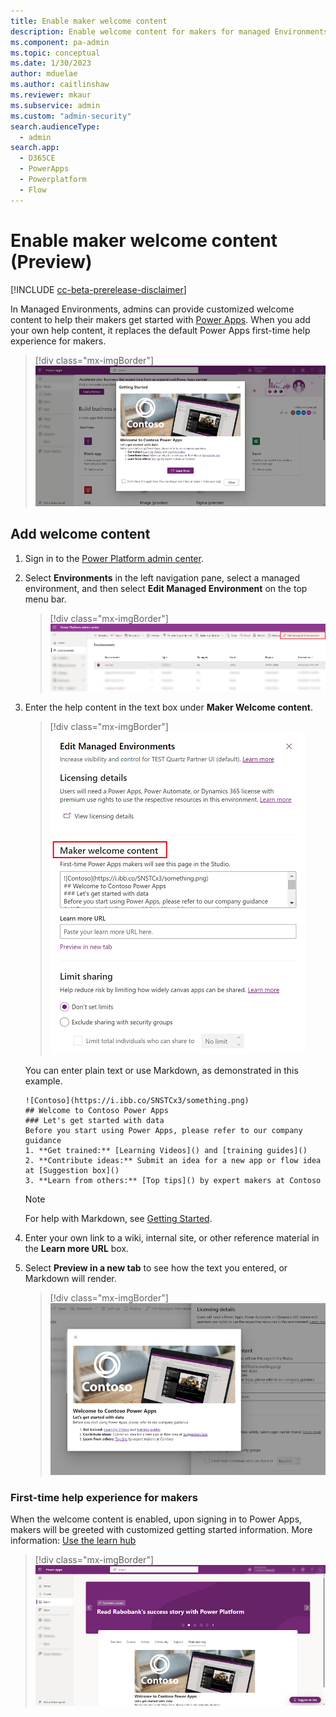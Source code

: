 ```yaml
---
title: Enable maker welcome content
description: Enable welcome content for makers for managed Environments.
ms.component: pa-admin
ms.topic: conceptual
ms.date: 1/30/2023
author: mduelae
ms.author: caitlinshaw
ms.reviewer: mkaur
ms.subservice: admin
ms.custom: "admin-security"
search.audienceType: 
  - admin
search.app:
  - D365CE
  - PowerApps
  - Powerplatform
  - Flow
---
```

# Enable maker welcome content (Preview)

[!INCLUDE [cc-beta-prerelease-disclaimer](../includes/cc-beta-prerelease-disclaimer.md)]


In Managed Environments, admins can provide customized welcome content to help their makers get started with [Power Apps](https://make.powerapps.com). When you add your own help content, it replaces the default Power Apps first-time help experience for makers. 

> [!div class="mx-imgBorder"] 
> ![Welcome content for makers.](media/welcome/maker-welcome-1.png "Welcome content for makers") 

## Add welcome content

1. Sign in to the [Power Platform admin center](https://admin.powerplatform.microsoft.com).

2. Select **Environments** in the left navigation pane, select a managed environment, and then select **Edit Managed Environment** on the top menu bar.

   > [!div class="mx-imgBorder"] 
   > ![Edit Managed Environment.](media/welcome/edit-managed-environment.png "*Edit Managed Environment") 

3. Enter the help content in the text box under **Maker Welcome content**. 
 
    > [!div class="mx-imgBorder"] 
    > ![Enter your welcome content.](media/welcome/maker-welcome-2.png "Enter your welcome content") 
   
   
    You can enter plain text or use Markdown, as demonstrated in this example.
   
     ```
    ![Contoso](https://i.ibb.co/SNSTCx3/something.png)
    ## Welcome to Contoso Power Apps
    ### Let's get started with data
    Before you start using Power Apps, please refer to our company guidance
    1. **Get trained:** [Learning Videos]() and [training guides]()
    2. **Contribute ideas:** Submit an idea for a new app or flow idea at [Suggestion box]()
    3. **Learn from others:** [Top tips]() by expert makers at Contoso
    ```
    
    >[!NOTE]
    >For help with Markdown, see [Getting Started](https://www.markdownguide.org/getting-started/).

4. Enter your own link to a wiki, internal site, or other reference material in the **Learn more URL** box.

5. Select **Preview in a new tab** to see how the text you entered, or Markdown will render.

   > [!div class="mx-imgBorder"] 
   > ![Preview content.](media/welcome/maker-welcome-3.png "Preview content") 


### First-time help experience for makers

When the welcome content is enabled, upon signing in to Power Apps, makers will be greeted with customized getting started information. More information: [Use the learn hub](/power-apps/maker/common/learn-hub##from-your-org-preview)

> [!div class="mx-imgBorder"] 
> ![Maker welcome screen.](media/welcome/maker-welcome-4.png "Maker welcome screen") 






 

